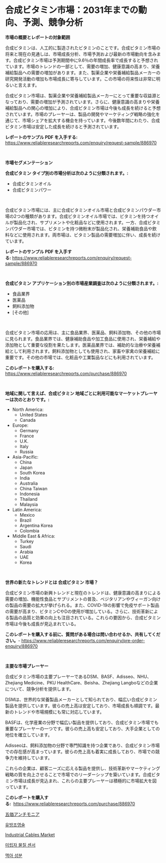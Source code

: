 <p><h1>合成ビタミン市場：2031年までの動向、予測、競争分析</h1></p><p><strong>市場の概要とレポートの対象範囲</strong></p>
<p><p>合成ビタミンは、人工的に製造されたビタミンのことです。合成ビタミン市場の将来と現在の見通しは、市場成長分析、市場予測および最新の市場動向を含みます。合成ビタミン市場は予測期間中に9.6％の年間成長率で成長すると予想されています。市場のトレンドの一部として、需要の増加、健康意識の高まり、栄養補給製品への需要の増加があります。また、製薬企業や栄養補給製品メーカーの研究開発活動の増加も市場成長に寄与しています。この市場の将来性は非常に明るいと言えます。</p><p>合成ビタミン市場は、製薬企業や栄養補給製品メーカーにとって重要な収益源となっており、需要の増加が予測されています。さらに、健康意識の高まりや栄養補給製品への関心の増加により、合成ビタミン市場は今後も成長を続けると予想されています。市場のプレーヤーは、製品の開発やマーケティング戦略の強化を通じて、市場シェアを拡大する機会を持っています。今後数年間にわたり、合成ビタミン市場は安定した成長を続けると予測されています。</p></p>
<p><strong>レポートのサンプル PDF を入手する:</strong> <a href="https://www.reliableresearchreports.com/enquiry/request-sample/886970">https://www.reliableresearchreports.com/enquiry/request-sample/886970</a></p>
<p>&nbsp;</p>
<p><strong>市場セグメンテーション</strong></p>
<p><strong>合成ビタミン タイプ別の市場分析は次のように分類されます。:</strong></p>
<p><ul><li>合成ビタミンオイル</li><li>合成ビタミンパワー</li></ul></p>
<p>&nbsp;</p>
<p><p>合成ビタミン市場には、主に合成ビタミンオイル市場と合成ビタミンパウダー市場の2つの種類があります。合成ビタミンオイル市場では、ビタミンを持つオイルが製品化され、サプリメントや化粧品などに使用されます。一方、合成ビタミンパウダー市場では、ビタミンを持つ微粉末が製品化され、栄養補助食品や飲料などに使用されます。両市場は、ビタミン製品の需要増加に伴い、成長を続けています。</p></p>
<p><strong>レポートのサンプル PDF を入手する:</strong>&nbsp;<a href="https://www.reliableresearchreports.com/enquiry/request-sample/886970">https://www.reliableresearchreports.com/enquiry/request-sample/886970</a></p>
<p>&nbsp;</p>
<p><strong> 合成ビタミン アプリケーション別の市場産業調査は次のように分類されます。:</strong></p>
<p><ul><li>食品業界</li><li>医薬品</li><li>飼料添加物</li><li>[その他]</li></ul></p>
<p>&nbsp;</p>
<p><p>合成ビタミン市場の応用は、主に食品業界、医薬品、飼料添加物、その他の市場に見られます。食品業界では、健康補助食品や加工食品に使用され、栄養補給や添加物として重要な役割を果たします。医薬品業界では、補助的な治療や栄養補給として利用されます。飼料添加物としても使用され、家畜や家禽の栄養補給に重要です。その他の市場では、化粧品や工業製品などにも利用されています。</p></p>
<p><strong>このレポートを購入する:</strong>&nbsp; <a href="https://www.reliableresearchreports.com/purchase/886970">https://www.reliableresearchreports.com/purchase/886970</a></p>
<p>&nbsp;</p>
<p><strong>地域に関して言えば、合成ビタミン 地域ごとに利用可能なマーケットプレーヤーは次のとおりです。:</strong></p>
<p><ul>
    <li>
        North America:
        <ul>
            <li>United States</li>
            <li>Canada</li>
        </ul>
    </li>
    <li>
        Europe:
        <ul>
            <li>Germany</li>
            <li>France</li>
            <li>U.K.</li>
            <li>Italy</li>
            <li>Russia</li>
        </ul>
    </li>
    <li>
        Asia-Pacific:
        <ul>
            <li>China</li>
            <li>Japan</li>
            <li>South Korea</li>
            <li>India</li>
            <li>Australia</li>
            <li>China Taiwan</li>
            <li>Indonesia</li>
            <li>Thailand</li>
            <li>Malaysia</li>
        </ul>
    </li>
    <li>
        Latin America:
        <ul>
            <li>Mexico</li>
            <li>Brazil</li>
            <li>Argentina Korea</li>
            <li>Colombia</li>
        </ul>
    </li>
    <li>
        Middle East & Africa:
        <ul>
            <li>Turkey</li>
            <li>Saudi</li>
            <li>Arabia</li>
            <li>UAE</li>
            <li>Korea</li>
        </ul>
    </li>
    </ul></p>
<p>&nbsp;</p>
<p><strong>世界の新たなトレンドとは 合成ビタミン 市場？</strong></p>
<p><p>合成ビタミン市場の新興トレンドと現在のトレンドは、健康意識の高まりによる需要の増加、機能性食品とサプリメントの普及、ベジタリアンやヴィーガン向けの製品の需要の拡大が挙げられる。また、COVID-19の影響で免疫サポート製品の需要が高まり、ビタミンCやDの使用が増加している。さらに、技術革新による製品の品質と効果の向上も注目されている。これらの要因から、合成ビタミン市場は今後も成長が見込まれている。</p></p>
<p><strong>このレポートを購入する前に、質問がある場合は問い合わせるか、共有してください。</strong>- <a href="https://www.reliableresearchreports.com/enquiry/pre-order-enquiry/886970">https://www.reliableresearchreports.com/enquiry/pre-order-enquiry/886970</a></p>
<p>&nbsp;</p>
<p><strong>主要な市場プレーヤー</strong></p>
<p><p>合成ビタミン市場の主要プレーヤーであるDSM、BASF、Adisseo、NHU、Zhejiang Medicine、PKU HealthCare、Beisha、Zhejiang Langboなどの企業について、競争分析を提供します。 </p><p>DSMは、世界的な栄養製品メーカーとして知られており、幅広い合成ビタミン製品を提供しています。彼らの売上高は安定しており、市場成長も順調です。最新のトレンドや市場規模にも常に対応しています。 </p><p>BASFは、化学産業の分野で幅広い製品を提供しており、合成ビタミン市場でも重要なプレーヤーの一つです。彼らの売上高も安定しており、大手企業としての地位を確立しています。 </p><p>Adisseoは、飼料添加物の分野で専門知識を持つ企業であり、合成ビタミン市場での存在感が高まっています。彼らの売上高も着実に成長しており、市場での競争力を維持しています。 </p><p>これらの企業は、顧客ニーズに応える製品を提供し、技術革新やマーケティング戦略の質を向上させることで市場でのリーダーシップを築いています。合成ビタミン市場は成長が見込まれ、これらの主要プレーヤーは積極的に市場拡大を図っています。</p></p>
<p><strong>このレポートを購入する:</strong>&nbsp;&nbsp;<a href="https://www.reliableresearchreports.com/purchase/886970">https://www.reliableresearchreports.com/purchase/886970</a></p>
<p><p><a href="https://medium.com/@pollynsatcherayted345/%E4%BA%94%E4%BE%A1%E3%82%B7%E3%83%AD%E3%82%A2%E3%83%AA%E3%83%92%E7%B4%A0%E5%B8%82%E5%A0%B4%E8%A6%8F%E6%A8%A1%E3%81%AF-%E3%82%B0%E3%83%AD%E3%83%BC%E3%83%90%E3%83%AB%E6%A5%AD%E7%95%8C%E3%81%AB%E3%81%8A%E3%81%91%E3%82%8B%E6%9C%80%E9%81%A9%E3%81%AA%E3%83%9E%E3%83%BC%E3%82%B1%E3%83%86%E3%82%A3%E3%83%B3%E3%82%B0%E3%83%81%E3%83%A3%E3%83%8D%E3%83%AB%E3%82%92%E6%98%8E%E3%82%89%E3%81%8B%E3%81%AB%E3%81%97%E3%81%BE%E3%81%99-e3cd9697fc47">五価アンチモニア</a></p><p><a href="https://github.com/sammyUltyylrich9067856/Market-Research-Report-List-1/blob/main/676758315092.md">유방조영술</a></p><p><a href="https://github.com/Whitneyboyettebo9kiw7yr13/Market-Research-Report-List-1/blob/main/industrial-cables-market.md">Industrial Cables Market</a></p><p><a href="https://medium.com/@jackieshlerin9805/%EC%9E%85%EC%9E%90-%EB%AC%BC%EC%A7%88-%EC%84%BC%EC%84%9C-%EC%8B%9C%EC%9E%A5-%EC%A0%84%EB%A7%9D-%EC%82%B0%EC%97%85-%EA%B0%9C%EC%9A%94-%EB%B0%8F-%EC%98%88%EC%B8%A1-2024%EB%85%84%EB%B6%80%ED%84%B0-2031%EB%85%84-80e1ed436063">미립자 물질 센서</a></p><p><a href="https://github.com/Elenrrera7685/Market-Research-Report-List-1/blob/main/625505015091.md">맥아 성분</a></p></p>